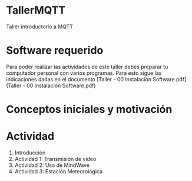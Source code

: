 # TallerMQTT
Taller introductorio a MQTT

# Software requerido
Para poder realizar las actividades de este taller debes preparar tu computador personal con varios programas. Para esto sigue las indicaciones dadas en el documento  [Taller - 00 Instalación Software.pdf](Taller - 00 Instalación Software.pdf)

# Conceptos iniciales y motivación


# Actividad

1. Introducción
2. Actividad 1: Transmisión de video
3. Actividad 2: Uso de MindWave
4. Actividad 3: Estación Meteorológica